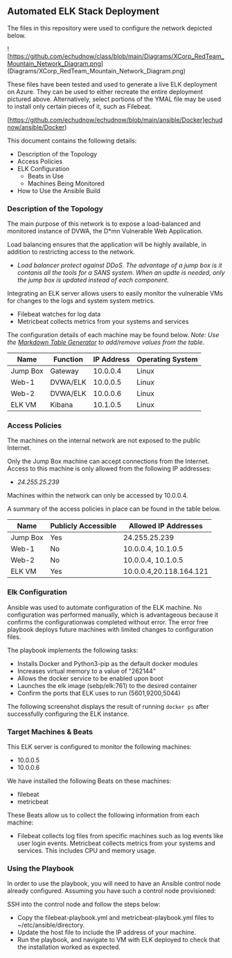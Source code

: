## Automated ELK Stack Deployment

The files in this repository were used to configure the network depicted below.

! [https://github.com/echudnow/class/blob/main/Diagrams/XCorp_RedTeam_Mountain_Network_Diagram.png] (Diagrams/XCorp_RedTeam_Mountain_Network_Diagram.png)

These files have been tested and used to generate a live ELK deployment on Azure. They can be used to either recreate the entire deployment pictured above. Alternatively, select portions of the YMAL file may be used to install only certain pieces of it, such as Filebeat.

[https://github.com/echudnow/echudnow/blob/main/ansible/Docker]echudnow/ansible/Docker)

This document contains the following details:
- Description of the Topology
- Access Policies
- ELK Configuration
  - Beats in Use
  - Machines Being Monitored
- How to Use the Ansible Build


### Description of the Topology

The main purpose of this network is to expose a load-balanced and monitored instance of DVWA, the D*mn Vulnerable Web Application.

Load balancing ensures that the application will be highly available, in addition to restricting access to the network.
- _Load balancer protect against DDoS.  The advantage of a jump box is it contanis all the tools for a SANS system.  When an updte is needed, only the jump box is updated instead of each component._

Integrating an ELK server allows users to easily monitor the vulnerable VMs for changes to the logs and system system metrics.
- Filebeat watches for log data
- Metricbeat collects metrics from your systems and services

The configuration details of each machine may be found below.
_Note: Use the [Markdown Table Generator]() to add/remove values from the table_.

| Name     | Function | IP Address | Operating System |
|----------|----------|------------|------------------|
| Jump Box | Gateway  | 10.0.0.4   | Linux            |
| Web-1    | DVWA/ELK | 10.0.0.5   | Linux            |
| Web-2    | DVWA/ELK | 10.0.0.6   | Linux            |
| ELK VM   | Kibana   | 10.1.0.5   | Linux            |
### Access Policies

The machines on the internal network are not exposed to the public Internet. 

Only the Jump Box machine can accept connections from the Internet. Access to this machine is only allowed from the following IP addresses: 
- _24.255.25.239_

Machines within the network can only be accessed by 10.0.0.4.

A summary of the access policies in place can be found in the table below.

| Name     | Publicly Accessible | Allowed IP Addresses    |
|----------|---------------------|----------------------   |
| Jump Box | Yes                 | 24.255.25.239           |
| Web-1    | No                  | 10.0.0.4, 10.1.0.5      |
| Web-2    | No                  | 10.0.0.4, 10.1.0.5      |
| ELK VM   | Yes                 | 10.0.0.4,20.118.164.121 |

### Elk Configuration

Ansible was used to automate configuration of the ELK machine. No configuration was performed manually, which is advantageous because it confirms the configurationwas completed without error.  The error free playbook deploys future machines with limited changes to configuration files.

The playbook implements the following tasks:

- Installs Docker and Python3-pip as the default docker modules
- Increases virtual memory to a value of "262144"
- Allows the docker service to be enabled upon boot
- Launches the elk image (sebp/elk:761) to the desired container
- Confirm the ports that ELK uses to run (5601,9200,5044)

The following screenshot displays the result of running `docker ps` after successfully configuring the ELK instance.


### Target Machines & Beats
This ELK server is configured to monitor the following machines:
- 10.0.0.5
- 10.0.0.6

We have installed the following Beats on these machines:
- filebeat
- metricbeat

These Beats allow us to collect the following information from each machine:
- Filebeat collects log files from specific machines such as log events like user login events.  Metricbeat collects metrics from your systems and services. This includes CPU and memory usage.

### Using the Playbook
In order to use the playbook, you will need to have an Ansible control node already configured. Assuming you have such a control node provisioned: 

SSH into the control node and follow the steps below:
- Copy the filebeat-playbook.yml and metricbeat-playbook.yml files to ~/etc/ansible/directory.
- Update the host file to include the IP address of your machine.
- Run the playbook, and navigate to VM with ELK deployed to check that the installation worked as expected. 